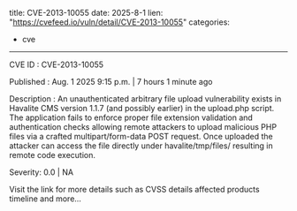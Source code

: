  
title: CVE-2013-10055
date: 2025-8-1
lien: "https://cvefeed.io/vuln/detail/CVE-2013-10055"
categories:
  - cve
---

CVE ID : CVE-2013-10055

Published :  Aug. 1
2025
9:15 p.m. | 7 hours
1 minute ago

Description : An unauthenticated arbitrary file upload vulnerability exists in Havalite CMS version 1.1.7 (and possibly earlier) in the upload.php script. The application fails to enforce proper file extension validation and authentication checks
allowing remote attackers to upload malicious PHP files via a crafted multipart/form-data POST request. Once uploaded
the attacker can access the file directly under havalite/tmp/files/
resulting in remote code execution.

Severity: 0.0 | NA

Visit the link for more details
such as CVSS details
affected products
timeline
and more...
